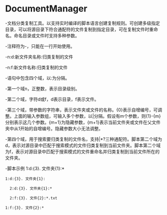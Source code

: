 # DocumentManager

-文档分类复制工具。以支持实时编译的脚本语言创建复制规则。可创建多级指定目录，可以将源目录下符合通配符的文件复制到指定目录，可在复制文件时重命名。命名目录或文件时支持多种参数。

-注释符为-，只能在一行开始使用。

-n:d:新文件夹名称:归类复制的文件

-n:f:新文件名称:归类复制的文件

-语句中包含四个域，以:为分隔。

-第一个域n，正整数，表示目录级别。

-第二个域，字符d或f，d表示目录，f表示文件。

-第三个域，带参数的字符串，表示文件夹或文件的名称。{0}表示自增编号，可调整。上面的输入参数组，可输入多个参数，以|分隔。假设有m个参数，则{1}-{m}分别表示这几个参数。{m+1}为隐藏参数，{m+1}表示当前文件夹或文件在父文件夹中从1开始的自增编号。隐藏参数大小无法调整。

-第四个域，用于搜索要归类复制的文件名，支持|*?三种通配符。脚本第二个域为d，表示对源目录中匹配于搜索模式的文件归类复制到当前文件夹。脚本第二个域为f，表示对源目录中匹配于搜索模式的文件重命名并归类复制到当前文件所在的文件夹。

-脚本示例
    1:d:{3}. 文件夹{1}:*

    1:d:{3}. 文件夹{1}:

      2:d:{3}. 文件夹{1}:*

      2:f:{3}. 文件{2}:*.txt

    1:f:{3}. 文件{2}:*


